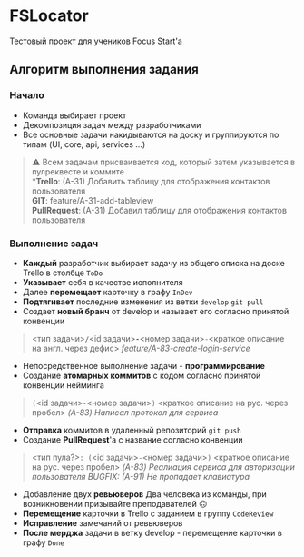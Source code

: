 # FSLocator
Тестовый проект для учеников Focus Start'a

## Алгоритм выполнения задания

### Начало

- Команда выбирает проект
- Декомпозиция задач между разработчиками
- Все основные задачи накидываются на доску и группируются по типам (UI, core, api, services ...)

>⚠️ Всем задачам присваивается код, который затем указывается в пулреквесте и коммите  
>***Trello**: (A-31) Добавить таблицу для отображения контактов пользователя  
>**GIT**: feature/A-31-add-tableview    
>**PullRequest**: (A-31) Добавил таблицу для отображения контактов пользователя  

### Выполнение задач

- **Каждый** разработчик выбирает задачу из общего списка на доске Trello в столбце `ToDo`
- **Указывает** себя в качестве исполнителя
- Далее **перемещает** карточку в графу `InDev`
- **Подтягивает** последние изменения из ветки `develop`
`git pull`
- Создает **новый бранч** от develop и называет его согласно принятой конвенции

><тип задачи>**`/`**<id задачи>**`-`**<номер задачи>`-`<краткое описание на англ. через дефис>
>*feature/A-83-create-login-service*

- Непосредственное выполнение задачи - **программирование**
- Создание **атомарных коммитов** с кодом согласно принятой конвенции нейминга

>`(`<id задачи>`-`<номер задачи>`)` <краткое описание на рус. через пробел>
>*(A-83) Написал протокол для сервиса*

- **Отправка** коммитов в удаленный репозиторий
`git push`
- Создание **PullRequest**'a с название согласно конвенции

><тип пула?>`: (`<id задачи>`-`<номер задачи>`)` <краткое описание на рус. через пробел>
>*(A-83) Реалиация сервиса для авторизации пользователя
>BUGFIX: (A-91) Не пропадает клавиатура*

- Добавление двух **ревьюверов**
Два человека из команды, при возникновении призывайте преподавателей 🙃
- **Перемещение** карточки в Trello с заданием в группу `CodeReview`
- **Исправление** замечаний от ревьюверов
- **После мерджа** задачи в ветку develop - перемещение карточки в графу `Done`
